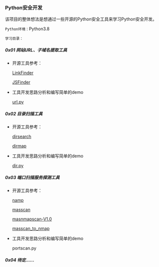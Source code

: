 ### Python安全开发

该项目的整体想法是想通过一些开源的Python安全工具来学习Python安全开发。

`Python环境：`Python3.8

`学习目录：`

##### 0x01 网站URL、子域名提取工具

- 开源工具参考：

  [LinkFinder](https://github.com/GerbenJavado/LinkFinder)

  [JSFinder](https://github.com/Threezh1/JSFinder)

- 工具开发思路分析和编写简单的demo

  [url.py](https://github.com/zzggtt/Python-Tools/blob/main/url/redme.md)



##### 0x02 目录扫描工具

- 开源工具参考：

  [dirsearch](https://github.com/maurosoria/dirsearch)

  [dirmap](https://github.com/H4ckForJob/dirmap)

- 工具开发思路分析和编写简单的demo

  [dir.py](https://github.com/zzggtt/Python-Tools/blob/main/dir/redme.md)

  

##### 0x03 端口扫描服务探测工具

- 开源工具参考：

  [namp](https://github.com/nmap/nmap)

  [masscan](https://github.com/robertdavidgraham/masscan)

  [masnmapscan-V1.0](https://github.com/hellogoldsnakeman/masnmapscan-V1.0)

  [masscan_to_nmap](https://github.com/7dog7/masscan_to_nmap)

- 工具开发思路分析和编写简单的demo

  portscan.py

  

##### 0x04 待定......

